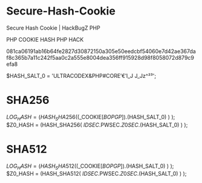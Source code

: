 # Secure-Hash-Cookie
Secure Hash Cookie | HackBugZ PHP

PHP COOKIE HASH PHP HACK

 081ca06191ab16b64fe2827d30872150a305e50eedcbf54060e7d42ae367daf8c365b7a11c242f5aa0c2a555e8004dea356ff915928d98f8058072d879c9efa8

 $HASH_SALT_0 = 'ULTRACODEX&PHP#CORE′€′l_J J_Jz^²³';

# SHA256
 $LOG_HASH	= (HASH_SHA256( ($_COOKIE[$BOPGP])    .($HASH_SALT_0) ) );
 $Z0_HASH  	= (HASH_SHA256(  $IDSEC.$PWSEC.$Z0SEC .($HASH_SALT_0) ) );

# SHA512
 $LOG_HASH	= (HASH_SHA512( ($_COOKIE[$BOPGP])    .($HASH_SALT_0) ) );
 $Z0_HASH  	= (HASH_SHA512(  $IDSEC.$PWSEC.$Z0SEC .($HASH_SALT_0) ) );
